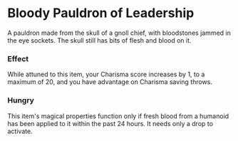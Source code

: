 # Bloody Pauldron of Leadership

A pauldron made from the skull of a gnoll chief, with bloodstones jammed in the eye sockets.
The skull still has bits of flesh and blood on it.

### Effect

While attuned to this item, your Charisma score increases by 1, to a maximum of 20, and you have advantage on Charisma saving throws.

### Hungry

This item's magical properties function only if fresh blood from a humanoid has been applied to it within the past 24 hours.
It needs only a drop to activate.

